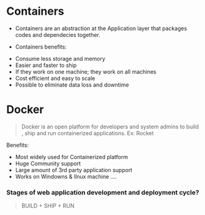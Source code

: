 # Containers

- Containers are an abstraction at the Application layer that packages codes and dependecies together.
 
-  Containers benefits:
 * Consume less storage and memory 
 * Easier and faster to ship
 * If they work on one machine; they work on all machines
 * Cost efficient and easy to scale
 * Possible to eliminate data loss and downtime



# Docker
> Docker is an open platform for developers and system admins to build , ship and run containerized applications.
 Ex: Rocket 

Benefits:
- Most widely used for Containerized platform
- Huge Community  support
- Large amount of 3rd party application support
- Works on Windowns & lInux machine ....

### Stages of web application development and deployment cycle? 
> BUILD  + SHIP + RUN 


